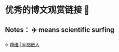 # 优秀的博文观赏链接 :book:
## Notes： :airplane: means scientific surfing

:airplane:  [降维 | 网络嵌入](http://bindog.github.io/blog/2016/06/04/from-sne-to-tsne-to-largevis/)

